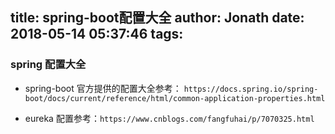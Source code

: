 title: spring-boot配置大全
author: Jonath
date: 2018-05-14 05:37:46
tags:
---
### spring 配置大全

- spring-boot 官方提供的配置大全参考：
`https://docs.spring.io/spring-boot/docs/current/reference/html/common-application-properties.html`

- eureka 配置参考：`https://www.cnblogs.com/fangfuhai/p/7070325.html`